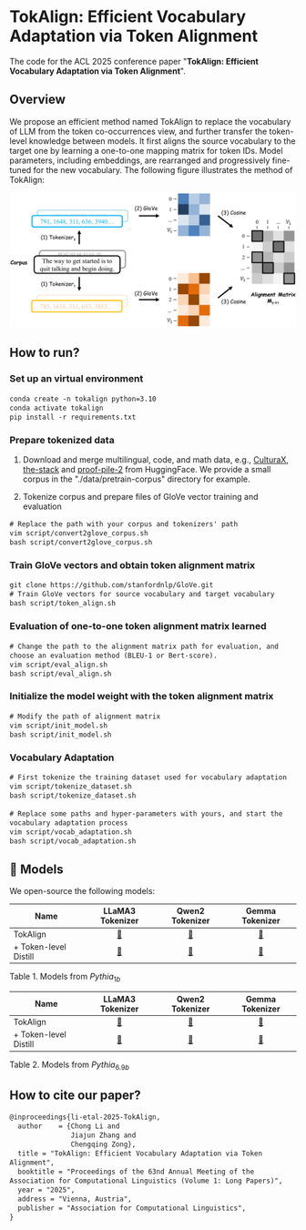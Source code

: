 # TokAlign: Efficient Vocabulary Adaptation via Token Alignment

The code for the ACL 2025 conference paper "**TokAlign: Efficient Vocabulary Adaptation via Token Alignment**".

## Overview
We propose an efficient method named TokAlign to replace the vocabulary of LLM from the token co-occurrences view, and further transfer the token-level knowledge between models. It first aligns the source vocabulary to the target one by learning a one-to-one mapping matrix for token IDs. Model parameters, including embeddings, are rearranged and progressively fine-tuned for the new vocabulary. The following figure illustrates the method of TokAlign:

![](figure/method.png)

## How to run?

### Set up an virtual environment
```
conda create -n tokalign python=3.10
conda activate tokalign
pip install -r requirements.txt
```

### Prepare tokenized data

1. Download and merge multilingual, code, and math data, e.g., [CulturaX](https://huggingface.co/datasets/uonlp/CulturaX), [the-stack](https://huggingface.co/datasets/bigcode/the-stack) and [proof-pile-2](https://huggingface.co/datasets/EleutherAI/proof-pile-2) from HuggingFace. We provide a small corpus in the "./data/pretrain-corpus" directory for example. 

2. Tokenize corpus and prepare files of GloVe vector training and evaluation
```
# Replace the path with your corpus and tokenizers' path
vim script/convert2glove_corpus.sh 
bash script/convert2glove_corpus.sh 
```

### Train GloVe vectors and obtain token alignment matrix

```
git clone https://github.com/stanfordnlp/GloVe.git
# Train GloVe vectors for source vocabulary and target vocabulary
bash script/token_align.sh
```

### Evaluation of one-to-one token alignment matrix learned
```
# Change the path to the alignment matrix path for evaluation, and choose an evaluation method (BLEU-1 or Bert-score).
vim script/eval_align.sh
bash script/eval_align.sh
```

### Initialize the model weight with the token alignment matrix

```
# Modify the path of alignment matrix
vim script/init_model.sh 
bash script/init_model.sh 
```

### Vocabulary Adaptation
```
# First tokenize the training dataset used for vocabulary adaptation
vim script/tokenize_dataset.sh
bash script/tokenize_dataset.sh

# Replace some paths and hyper-parameters with yours, and start the vocabulary adaptation process
vim script/vocab_adaptation.sh
bash script/vocab_adaptation.sh
```

## 📎 Models

We open-source the following models:

| **Name**                     | **LLaMA3 Tokenizer** | **Qwen2 Tokenizer** | **Gemma Tokenizer** |
|------------------------------|:--------------------:|:-------------------:|:-------------------:|
| TokAlign                     |     [🤗](https://huggingface.co/chongli17/TokAlign-Pythia-1b-LLaMA3-Tokenizer)     |     [🤗](https://huggingface.co/chongli17/TokAlign-Pythia-1b-Qwen2-Tokenizer)    |     [🤗](https://huggingface.co/chongli17/TokAlign-Pythia-1b-Gemma-Tokenizer)    |
| + Token-level Distill         |     [🤗](https://huggingface.co/chongli17/TokAlign-Pythia-1b-Distill-LLaMA-3-8b)     |     [🤗](https://huggingface.co/chongli17/TokAlign-Pythia-1b-Distill-Qwen-2-7b)    |     [🤗](https://huggingface.co/chongli17/TokAlign-Pythia-1b-Distill-Qwen-2-7b)    |


Table 1. Models from $Pythia_{1b}$

| **Name**                     | **LLaMA3 Tokenizer** | **Qwen2 Tokenizer** | **Gemma Tokenizer** |
|------------------------------|:--------------------:|:-------------------:|:-------------------:|
| TokAlign                     |     [🤗](https://huggingface.co/chongli17/TokAlign-Pythia-6.9b-LLaMA3-Tokenizer)     |     [🤗](https://huggingface.co/chongli17/TokAlign-Pythia-6.9b-Qwen2-Tokenizer)    |     [🤗](https://huggingface.co/chongli17/TokAlign-Pythia-6.9b-Gemma-Tokenizer)    |
| + Token-level Distill         |     [🤗](https://huggingface.co/chongli17/TokAlign-Pythia-6.9b-Distill-LLaMA3-8b)     |     [🤗](https://huggingface.co/chongli17/TokAlign-Pythia-6.9b-Distill-Qwen-2-7b)    |     [🤗](https://huggingface.co/chongli17/TokAlign-Pythia-6.9b-Distill-Gemma-7b)    |


Table 2. Models from $Pythia_{6.9b}$

## How to cite our paper?
```
@inproceedings{li-etal-2025-TokAlign,
  author    = {Chong Li and
               Jiajun Zhang and
               Chengqing Zong},
  title = "TokAlign: Efficient Vocabulary Adaptation via Token Alignment",
  booktitle = "Proceedings of the 63nd Annual Meeting of the Association for Computational Linguistics (Volume 1: Long Papers)",
  year = "2025",
  address = "Vienna, Austria",
  publisher = "Association for Computational Linguistics",
}
```